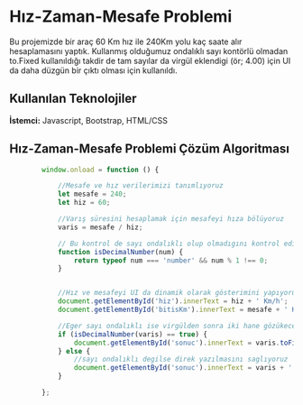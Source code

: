 # Hız-Zaman-Mesafe Problemi
Bu projemizde bir araç 60 Km hız ile 240Km yolu kaç saate alır hesaplamasını yaptık.
Kullanmış olduğumuz ondalıklı sayı kontörlü olmadan to.Fixed kullanıldığı takdir de tam sayılar da virgül eklendigi (ör; 4.00) için UI da daha düzgün bir çıktı olması için kullanıldı.


## Kullanılan Teknolojiler

**İstemci:** Javascript, Bootstrap, HTML/CSS


  
## Hız-Zaman-Mesafe Problemi Çözüm Algoritması

```javascript
        window.onload = function () {

            //Mesafe ve hız verilerimizi tanımlıyoruz
            let mesafe = 240;
            let hiz = 60;

            //Varış süresini hesaplamak için mesafeyi hıza bölüyoruz
            varis = mesafe / hiz;

            // Bu kontrol de sayı ondalıklı olup olmadıgını kontrol ediyoruz
            function isDecimalNumber(num) {
                return typeof num === 'number' && num % 1 !== 0;
            }


            //Hız ve mesafeyi UI da dinamik olarak gösterimini yapıyoruz
            document.getElementById('hiz').innerText = hiz + ' Km/h';
            document.getElementById('bitisKm').innerText = mesafe + ' Km';

            //Eger sayı ondalıklı ise virgülden sonra iki hane gözükecek şekilde ayarlıyoruz (ör; 3.33)
            if (isDecimalNumber(varis) == true) {
                document.getElementById('sonuc').innerText = varis.toFixed(2) + ' saate';
            } else {
                //sayı ondalıklı degilse direk yazılmasını saglıyoruz
                document.getElementById('sonuc').innerText = varis + ' saate';
            }

        };
```